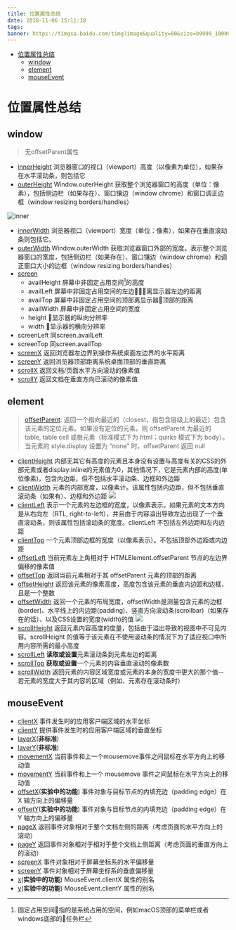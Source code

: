 ```yaml
---
title: 位置属性总结
date: 2018-11-06 15:11:18
tags:
banner: https://timgsa.baidu.com/timg?image&quality=80&size=b9999_10000&sec=1541667772983&di=af00751939d60be9d3d286a452aac2ef&imgtype=0&src=http%3A%2F%2Fd.hiphotos.baidu.com%2Fimage%2Fpic%2Fitem%2Fa044ad345982b2b723f163ab3cadcbef76099b77.jpg
---
```


<!-- TOC -->

- [位置属性总结](#位置属性总结)
  - [window](#window)
  - [element](#element)
  - [mouseEvent](#mouseevent)

<!-- /TOC -->

# 位置属性总结

<!-- 测试环境：**chrome 70.0.3538.77** -->

## window

> 无offsetParent属性

+ [innerHeight](https://developer.mozilla.org/en-US/docs/Web/API/Window/innerHeight)
  浏览器窗口的视口（viewport）高度（以像素为单位），如果存在水平滚动条，则包括它
+ [outerHeight](https://developer.mozilla.org/en-US/docs/Web/API/Window/outerHeight)
  Window.outerHeight 获取整个浏览器窗口的高度（单位：像素），包括侧边栏（如果存在）、窗口镶边（window chrome）和窗口调正边框（window resizing borders/handles）

![inner](https://developer.mozilla.org/@api/deki/files/213/=FirefoxInnerVsOuterHeight2.png)

+ [innerWidth](https://developer.mozilla.org/en-US/docs/Web/API/Window/innerWidth)
  浏览器视口（viewport）宽度（单位：像素），如果存在垂直滚动条则包括它。
+ [outerWidth](https://developer.mozilla.org/en-US/docs/Web/API/Window/outerWidth)
  Window.outerWidth 获取浏览器窗口外部的宽度。表示整个浏览器窗口的宽度，包括侧边栏（如果存在）、窗口镶边（window chrome）和调正窗口大小的边框（window resizing borders/handles）
+ [screen](https://developer.mozilla.org/en-US/docs/Web/API/Screen)
  + availHeight
    屏幕中非固定占用空间[^固定占用空间]的高度
  + availLeft
    屏幕中非固定占用空间的左边离显示器左边的距离
  + availTop
    屏幕中非固定占用空间的顶部离显示器顶部的距离
  + availWidth
    屏幕中非固定占用空间的宽度
  + height
    显示器的纵向分辨率
  + width
    显示器的横向分辨率
+ screenLeft
  同screen.availLeft
+ screenTop
  同screen.availTop
+ [screenX](https://developer.mozilla.org/en-US/docs/Web/API/Window/screenX)
  返回浏览器左边界到操作系统桌面左边界的水平距离
+ [screenY](https://developer.mozilla.org/en-US/docs/Web/API/Window/screenY)
  返回浏览器顶部距离系统桌面顶部的垂直距离
+ [scrollX](https://developer.mozilla.org/en-US/docs/Web/API/Window/scrollX)
  返回文档/页面水平方向滚动的像素值
+ [scrollY](https://developer.mozilla.org/en-US/docs/Web/API/Window/scrollY)
  返回文档在垂直方向已滚动的像素值

[^固定占用空间]: 固定占用空间指的是系统占用的空间，例如macOS顶部的菜单栏或者windows底部的任务栏
<!-- # documentElement

> offsetParent 为 null

+ clientHeight
+ clientLeft
+ clientTop
+ clientWidth
+ offsetHeight
+ offsetLeft
+ offsetTop
+ offsetWidth
+ scrollHeight
+ scrollLeft
+ scrollTop
+ scrollWidth -->

<!-- # body

> offsetParent 为 null

+ clientHeight
+ clientLeft
+ clientTop
+ clientWidth
+ offsetHeight
+ offsetLeft
+ offsetTop
+ offsetWidth
+ scrollHeight
+ scrollLeft
+ scrollTop
+ scrollWidth -->

<!-- more -->

## element

> [offsetParent](https://developer.mozilla.org/en-US/docs/Web/API/HTMLElement/offsetParent):
> 返回一个指向最近的（closest，指包含层级上的最近）包含该元素的定位元素。如果没有定位的元素，则 offsetParent 为最近的 table, table cell 或根元素（标准模式下为 html；quirks 模式下为 body）。当元素的 style.display 设置为 "none" 时，offsetParent 返回 null

+ [clientHeight](https://developer.mozilla.org/en-US/docs/Web/API/Element/clientHeight)
  内部无其它有高度的元素且本身没有设置与高度有关的CSS的外部元素或者display:inline的元素值为0，其他情况下，它是元素内部的高度(单位像素)，包含内边距，但不包括水平滚动条、边框和外边距
+ [clientWidth](https://developer.mozilla.org/en-US/docs/Web/API/Element/clientWidth)
  元素的内部宽度，以像素计。该属性包括内边距，但不包括垂直滚动条（如果有）、边框和外边距
  ![](https://developer.mozilla.org/@api/deki/files/185/=Dimensions-client.png)
+ [clientLeft](https://developer.mozilla.org/en-US/docs/Web/API/Element/clientLeft)
  表示一个元素的左边框的宽度，以像素表示。如果元素的文本方向是从右向左（RTL, right-to-left），并且由于内容溢出导致左边出现了一个垂直滚动条，则该属性包括滚动条的宽度。clientLeft 不包括左外边距和左内边距
+ [clientTop](https://developer.mozilla.org/en-US/docs/Web/API/Element/clientTop)
  一个元素顶部边框的宽度（以像素表示）。不包括顶部外边距或内边距
+ [offsetLeft](https://developer.mozilla.org/en-US/docs/Web/API/HTMLElement/offsetLeft)
  当前元素左上角相对于  HTMLElement.offsetParent 节点的左边界偏移的像素值
+ [offsetTop](https://developer.mozilla.org/en-US/docs/Web/API/HTMLElement/offsetTop)
  返回当前元素相对于其 offsetParent 元素的顶部的距离
+ [offsetHeight](https://developer.mozilla.org/en-US/docs/Web/API/HTMLElement/offsetHeight)
  返回该元素的像素高度，高度包含该元素的垂直内边距和边框，且是一个整数
+ [offsetWidth](https://developer.mozilla.org/en-US/docs/Web/API/HTMLElement/offsetWidth)
  返回一个元素的布局宽度，offsetWidth是测量包含元素的边框(border)、水平线上的内边距(padding)、竖直方向滚动条(scrollbar)（如果存在的话）、以及CSS设置的宽度(width)的值
![](https://developer.mozilla.org/@api/deki/files/186/=Dimensions-offset.png)
+ [scrollHeight](https://developer.mozilla.org/en-US/docs/Web/API/Element/scrollHeight)
  返回元素内容高度的度量，包括由于溢出导致的视图中不可见内容。scrollHeight 的值等于该元素在不使用滚动条的情况下为了适应视口中所用内容所需的最小高度
+ [scrollLeft](https://developer.mozilla.org/en-US/docs/Web/API/Element/scrollLeft)
  **读取或设置**元素滚动条到元素左边的距离
+ [scrollTop](https://developer.mozilla.org/en-US/docs/Web/API/Element/scrollTop)
  **获取或设置**一个元素的内容垂直滚动的像素数
+ [scrollWidth](https://developer.mozilla.org/en-US/docs/Web/API/Element/scrollWidth)
  返回元素的内容区域宽度或元素的本身的宽度中更大的那个值--若元素的宽度大于其内容的区域（例如，元素存在滚动条时）

## mouseEvent

+ [clientX](https://developer.mozilla.org/zh-CN/docs/Web/API/MouseEvent/clientX)
  事件发生时的应用客户端区域的水平坐标
+ [clientY](https://developer.mozilla.org/zh-CN/docs/Web/API/MouseEvent/clientY)
  提供事件发生时的应用客户端区域的垂直坐标
+ [layerX](https://developer.mozilla.org/en-US/docs/Web/API/UIEvent/layerX)(**非标准**)
+ [layerY](https://developer.mozilla.org/en-US/docs/Web/API/UIEvent/layerY)(**非标准**)
+ [movementX](https://developer.mozilla.org/zh-CN/docs/Web/API/MouseEvent/movementX)
  当前事件和上一个mousemove事件之间鼠标在水平方向上的移动值
+ [movementY](https://developer.mozilla.org/zh-CN/docs/Web/API/MouseEvent/movementY)
  当前事件和上一个 mousemove 事件之间鼠标在水平方向上的移动值
+ [offsetX](https://developer.mozilla.org/zh-CN/docs/Web/API/MouseEvent/offsetX)(**实验中的功能**)
  事件对象与目标节点的内填充边（padding edge）在 X 轴方向上的偏移量
+ [offsetY](https://developer.mozilla.org/zh-CN/docs/Web/API/MouseEvent/offsetY)(**实验中的功能**)
  事件对象与目标节点的内填充边（padding edge）在 Y 轴方向上的偏移量
+ [pageX](https://developer.mozilla.org/zh-CN/docs/Web/API/MouseEvent/pageX)
  返回事件对象相对于整个文档左侧的距离（考虑页面的水平方向上的滚动）
+ [pageY](https://developer.mozilla.org/zh-CN/docs/Web/API/MouseEvent/pageY)
  返回事件对象相对于相对于整个文档上侧距离（考虑页面的垂直方向上的滚动）
+ [screenX](https://developer.mozilla.org/zh-CN/docs/Web/API/MouseEvent/screenX)
  事件对象相对于屏幕坐标系的水平偏移量
+ [screenY](https://developer.mozilla.org/zh-CN/docs/Web/API/MouseEvent/screenY)
  事件对象相对于屏幕坐标系的垂直偏移量
+ [x](https://developer.mozilla.org/zh-CN/docs/Web/API/MouseEvent/x)(**实验中的功能**)
  MouseEvent.clientX 属性的别名
+ [y](https://developer.mozilla.org/zh-CN/docs/Web/API/MouseEvent/y)(**实验中的功能**)
  MouseEvent.clientY 属性的别名